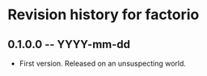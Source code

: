# Revision history for factorio

## 0.1.0.0 -- YYYY-mm-dd

* First version. Released on an unsuspecting world.
